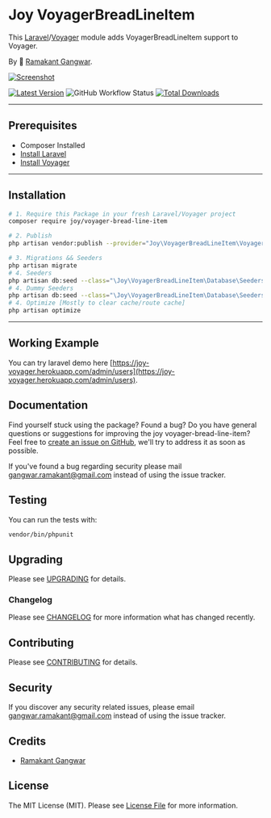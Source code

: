 # Joy VoyagerBreadLineItem

This [Laravel](https://laravel.com/)/[Voyager](https://voyager.devdojo.com/) module adds VoyagerBreadLineItem support to Voyager.

By 🐼 [Ramakant Gangwar](https://github.com/rxcod9).

[![Screenshot](https://raw.githubusercontent.com/rxcod9/joy-voyager-bread-line-item/main/cover.jpg)](https://joy-voyager.herokuapp.com/)

[![Latest Version](https://img.shields.io/github/v/release/rxcod9/joy-voyager-bread-line-item?style=flat-square)](https://github.com/rxcod9/joy-voyager-bread-line-item/releases)
![GitHub Workflow Status](https://img.shields.io/github/workflow/status/rxcod9/joy-voyager-bread-line-item/run-tests?label=tests)
[![Total Downloads](https://img.shields.io/packagist/dt/joy/voyager-bread-line-item.svg?style=flat-square)](https://packagist.org/packages/joy/voyager-bread-line-item)

---

## Prerequisites

*   Composer Installed
*   [Install Laravel](https://laravel.com/docs/installation)
*   [Install Voyager](https://github.com/the-control-group/voyager)

---

## Installation

```bash
# 1. Require this Package in your fresh Laravel/Voyager project
composer require joy/voyager-bread-line-item

# 2. Publish
php artisan vendor:publish --provider="Joy\VoyagerBreadLineItem\VoyagerBreadLineItemServiceProvider" --force

# 3. Migrations && Seeders
php artisan migrate
# 4. Seeders
php artisan db:seed --class="\Joy\VoyagerBreadLineItem\Database\Seeders\VoyagerDatabaseSeeder" --force
# 4. Dummy Seeders
php artisan db:seed --class="\Joy\VoyagerBreadLineItem\Database\Seeders\VoyagerDummyDatabaseSeeder" --force
# 4. Optimize [Mostly to clear cache/route cache]
php artisan optimize
```

---


## Working Example

You can try laravel demo here [https://joy-voyager.herokuapp.com/admin/users](https://joy-voyager.herokuapp.com/admin/users).

## Documentation

Find yourself stuck using the package? Found a bug? Do you have general questions or suggestions for improving the joy voyager-bread-line-item? Feel free to [create an issue on GitHub](https://github.com/rxcod9/joy-voyager-bread-line-item/issues), we'll try to address it as soon as possible.

If you've found a bug regarding security please mail [gangwar.ramakant@gmail.com](mailto:gangwar.ramakant@gmail.com) instead of using the issue tracker.

## Testing

You can run the tests with:

```bash
vendor/bin/phpunit
```

## Upgrading

Please see [UPGRADING](UPGRADING.md) for details.

### Changelog

Please see [CHANGELOG](CHANGELOG.md) for more information what has changed recently.

## Contributing

Please see [CONTRIBUTING](CONTRIBUTING.md) for details.

## Security

If you discover any security related issues, please email [gangwar.ramakant@gmail.com](mailto:gangwar.ramakant@gmail.com) instead of using the issue tracker.

## Credits

- [Ramakant Gangwar](https://github.com/rxcod9)

## License

The MIT License (MIT). Please see [License File](LICENSE.md) for more information.
